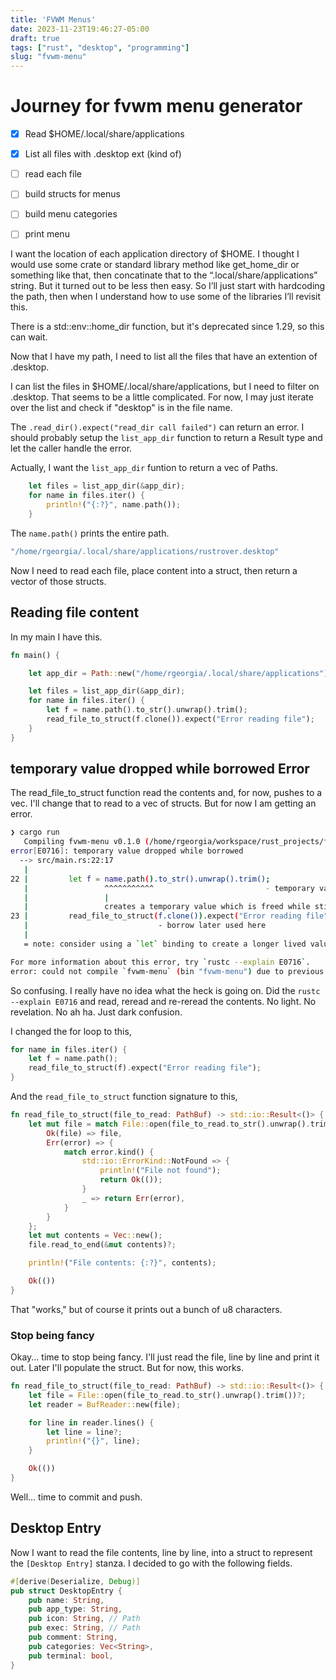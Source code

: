 ```yaml
---
title: 'FVWM Menus'
date: 2023-11-23T19:46:27-05:00
draft: true
tags: ["rust", "desktop", "programming"]
slug: "fvwm-menu"
---
```



# Journey for fvwm menu generator

- [X] Read $HOME/.local/share/applications

- [X] List all files with .desktop ext (kind of)

- [ ] read each file

- [ ] build structs for menus

- [ ] build menu categories

- [ ] print menu

I want the location of each application directory of $HOME. I thought I would use some crate or standard library method like get_home_dir or something like that, then concatinate that to the “.local/share/applications” string. But it turned out to be less then easy. So I’ll just start with hardcoding the path, then when I understand how to use some of the libraries I’ll revisit this.

There is a std::env::home_dir function, but it's deprecated since 1.29, so this can wait.

Now that I have my path, I need to list all the files that have an extention of .desktop.

I can list the files in $HOME/.local/share/applications, but I need to filter on .desktop. That seems to be a little complicated. For now, I may just iterate over the list and check if "desktop" is in the file name.

The `.read_dir().expect("read_dir call failed")` can return an error. I should probably setup the `list_app_dir` function to return a Result type and let the caller handle the error.

Actually, I want the `list_app_dir` funtion to return a vec of Paths. 

```rust
    let files = list_app_dir(&app_dir);
    for name in files.iter() {
        println!("{:?}", name.path());
    }
```

The `name.path()` prints the entire path. 

```bash
"/home/rgeorgia/.local/share/applications/rustrover.desktop"
```

Now I need to read each file, place content into a struct, then return a vector of those structs.

## Reading file content

In my main I have this.

```rust
fn main() {

    let app_dir = Path::new("/home/rgeorgia/.local/share/applications");

    let files = list_app_dir(&app_dir);
    for name in files.iter() {
        let f = name.path().to_str().unwrap().trim();
        read_file_to_struct(f.clone()).expect("Error reading file");
    }
}
```

## temporary value dropped while borrowed Error

The read_file_to_struct function read the contents and, for now, pushes to a vec. I'll change that to read to a vec of structs. But for now I am getting an error.

```bash
❯ cargo run
   Compiling fvwm-menu v0.1.0 (/home/rgeorgia/workspace/rust_projects/fvwm-menu)
error[E0716]: temporary value dropped while borrowed
  --> src/main.rs:22:17
   |
22 |         let f = name.path().to_str().unwrap().trim();
   |                 ^^^^^^^^^^^                         - temporary value is freed at the end of this statement
   |                 |
   |                 creates a temporary value which is freed while still in use
23 |         read_file_to_struct(f.clone()).expect("Error reading file");
   |                             - borrow later used here
   |
   = note: consider using a `let` binding to create a longer lived value

For more information about this error, try `rustc --explain E0716`.
error: could not compile `fvwm-menu` (bin "fvwm-menu") due to previous error

```

So confusing. I really have no idea what the heck is going on. Did the `rustc --explain E0716` and read, reread and re-reread the contents. No light. No revelation. No ah ha. Just dark confusion.

I changed the for loop to this,

```rust
for name in files.iter() {
    let f = name.path();
    read_file_to_struct(f).expect("Error reading file");
}
```

And the `read_file_to_struct` function signature to this,

```rust
fn read_file_to_struct(file_to_read: PathBuf) -> std::io::Result<()> {
    let mut file = match File::open(file_to_read.to_str().unwrap().trim()) {
        Ok(file) => file,
        Err(error) => {
            match error.kind() {
                std::io::ErrorKind::NotFound => {
                    println!("File not found");
                    return Ok(());
                }
                _ => return Err(error),
            }
        }
    };
    let mut contents = Vec::new();
    file.read_to_end(&mut contents)?;

    println!("File contents: {:?}", contents);

    Ok(())
}
```

That "works," but of course it prints out a bunch of u8 characters. 

### Stop being fancy

Okay... time to stop being fancy. I'll just read the file, line by line and print it out. Later I'll populate the struct. But for now, this works.

```rust
fn read_file_to_struct(file_to_read: PathBuf) -> std::io::Result<()> {
    let file = File::open(file_to_read.to_str().unwrap().trim())?;
    let reader = BufReader::new(file);

    for line in reader.lines() {
        let line = line?;
        println!("{}", line);
    }

    Ok(())
}
```
Well... time to commit and push.

Desktop Entry
-------------

Now I want to read the file contents, line by line, into a struct to represent the ``[Desktop Entry]`` stanza. I decided to go with the following fields.

```rust
#[derive(Deserialize, Debug)]
pub struct DesktopEntry {
    pub name: String,
    pub app_type: String,
    pub icon: String, // Path
    pub exec: String, // Path
    pub comment: String,
    pub categories: Vec<String>,
    pub terminal: bool,
}
```
